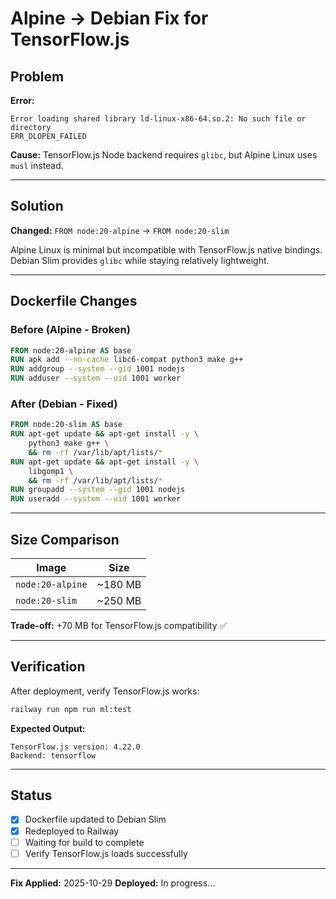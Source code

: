 # Alpine → Debian Fix for TensorFlow.js

## Problem

**Error:**
```
Error loading shared library ld-linux-x86-64.so.2: No such file or directory
ERR_DLOPEN_FAILED
```

**Cause:** TensorFlow.js Node backend requires `glibc`, but Alpine Linux uses `musl` instead.

---

## Solution

**Changed:** `FROM node:20-alpine` → `FROM node:20-slim`

Alpine Linux is minimal but incompatible with TensorFlow.js native bindings.
Debian Slim provides `glibc` while staying relatively lightweight.

---

## Dockerfile Changes

### Before (Alpine - Broken)
```dockerfile
FROM node:20-alpine AS base
RUN apk add --no-cache libc6-compat python3 make g++
RUN addgroup --system --gid 1001 nodejs
RUN adduser --system --uid 1001 worker
```

### After (Debian - Fixed)
```dockerfile
FROM node:20-slim AS base
RUN apt-get update && apt-get install -y \
    python3 make g++ \
    && rm -rf /var/lib/apt/lists/*
RUN apt-get update && apt-get install -y \
    libgomp1 \
    && rm -rf /var/lib/apt/lists/*
RUN groupadd --system --gid 1001 nodejs
RUN useradd --system --uid 1001 worker
```

---

## Size Comparison

| Image | Size |
|-------|------|
| `node:20-alpine` | ~180 MB |
| `node:20-slim` | ~250 MB |

**Trade-off:** +70 MB for TensorFlow.js compatibility ✅

---

## Verification

After deployment, verify TensorFlow.js works:

```bash
railway run npm run ml:test
```

**Expected Output:**
```
TensorFlow.js version: 4.22.0
Backend: tensorflow
```

---

## Status

- [x] Dockerfile updated to Debian Slim
- [x] Redeployed to Railway
- [ ] Waiting for build to complete
- [ ] Verify TensorFlow.js loads successfully

---

**Fix Applied:** 2025-10-29
**Deployed:** In progress...
